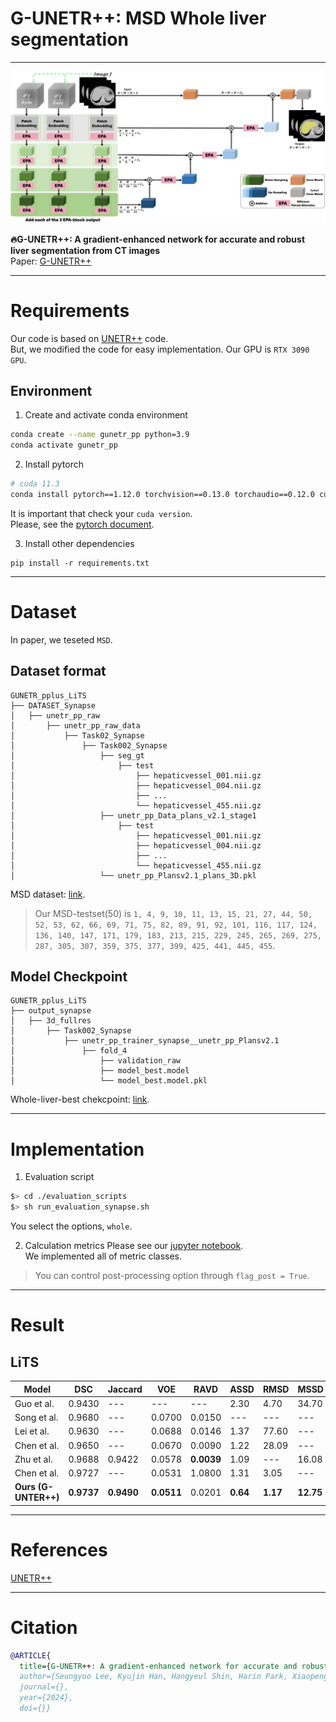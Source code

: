 # G-UNETR++: MSD Whole liver segmentation
---
![model](./images/model.png)  
  
**🔥G-UNETR++: A gradient-enhanced network for accurate and robust liver segmentation from CT images**   
Paper: [G-UNETR++](#)
  
---
# Requirements
Our code is based on [UNETR++](https://github.com/Amshaker/unetr_plus_plus) code.  
But, we modified the code for easy implementation.
Our GPU is `RTX 3090 GPU`.  
  
## Environment
1. Create and activate conda environment  
```bash
conda create --name gunetr_pp python=3.9
conda activate gunetr_pp
```
  
2. Install pytorch
```bash
# cuda 11.3
conda install pytorch==1.12.0 torchvision==0.13.0 torchaudio==0.12.0 cudatoolkit=11.3 -c pytorch
```
It is important that check your `cuda version`.  
Please, see the [pytorch document](https://pytorch.org/get-started/previous-versions/#v1120).  
  
3. Install other dependencies
```
pip install -r requirements.txt
```
  
---
# Dataset
In paper, we teseted `MSD`.  
  
## Dataset format
```
GUNETR_pplus_LiTS
├── DATASET_Synapse                  
│   ├── unetr_pp_raw
│       ├── unetr_pp_raw_data           
│           ├── Task02_Synapse           
│               ├── Task002_Synapse         
│                   ├── seg_gt
│                       ├── test
│                           ├── hepaticvessel_001.nii.gz
│                           ├── hepaticvessel_004.nii.gz
│                           ├── ...
│                           └── hepaticvessel_455.nii.gz
│                   ├── unetr_pp_Data_plans_v2.1_stage1
│                       ├── test
│                           ├── hepaticvessel_001.nii.gz
│                           ├── hepaticvessel_004.nii.gz
│                           ├── ...
│                           └── hepaticvessel_455.nii.gz
│                   └── unetr_pp_Plansv2.1_plans_3D.pkl
```
MSD dataset: [link](http://medicaldecathlon.com/).
> Our MSD-testset(50) is `1, 4, 9, 10, 11, 13, 15, 21, 27, 44, 50, 52, 53, 62, 66, 69, 71, 75, 82, 89, 91, 92, 101, 116, 117, 124, 136, 140, 147, 171, 179, 183, 213, 215, 229, 245, 265, 269, 275, 287, 305, 307, 359, 375, 377, 399, 425, 441, 445, 455`.  
  
## Model Checkpoint
```
GUNETR_pplus_LiTS
├── output_synapse                 
│   ├── 3d_fullres
│       ├── Task002_Synapse                   
│           ├── unetr_pp_trainer_synapse__unetr_pp_Plansv2.1        
│               ├── fold_4
│                   ├── validation_raw
│                   ├── model_best.model
│                   └── model_best.model.pkl
```
Whole-liver-best chekcpoint: [link](https://drive.google.com/file/d/1f2HWpnDQgyTZMYf810YKldAhw4hEWGKl/view?usp=sharing).  

---
# Implementation
1. Evaluation script
```bash
$> cd ./evaluation_scripts
$> sh run_evaluation_synapse.sh
```
You select the options, `whole`.  
  
2. Calculation metrics
Please see our [jupyter notebook](https://github.com/AI-Medical-Vision/GUNETR_pplus_LiTS/blob/main/LiTS_metric.ipynb).  
We implemented all of metric classes.  
> You can control post-processing option through `flag_post = True`.
  
---
# Result
## LiTS
| Model | DSC | Jaccard | VOE | RAVD | ASSD | RMSD | MSSD |  
| --- | --- | --- | --- | --- | --- | --- | --- |  
| Guo et al. | 0.9430 | --- | --- | --- | 2.30 | 4.70 | 34.70 | 
| Song et al. | 0.9680 | --- | 0.0700 | 0.0150 | --- | --- | --- | 
| Lei et al.  | 0.9630 | --- | 0.0688 | 0.0146 | 1.37 | 77.60 | --- | 
| Chen et al. | 0.9650 | --- | 0.0670 | 0.0090 | 1.22 | 28.09 | --- | 
| Zhu et al. | 0.9688 | 0.9422 | 0.0578 | **0.0039** | 1.09 | --- | 16.08 | 
| Chen et al. | 0.9727 | --- | 0.0531 | 1.0800 | 1.31 | 3.05 | --- | 
| **Ours (G-UNTER++)** | **0.9737** | **0.9490** | **0.0511** | 0.0201 | **0.64** | **1.17** | **12.75** | 
  
---
# References
[UNETR++](https://arxiv.org/abs/2212.04497)  
  
---
# Citation
```bibtex
@ARTICLE{
  title={G-UNETR++: A gradient-enhanced network for accurate and robust liver segmentation from CT images}, 
  author={Seungyoo Lee, Kyujin Han, Hangyeul Shin, Harin Park, Xiaopeng Yang, Jae Do Yang, Hee Chul Yu, Heecheon You},
  journal={}, 
  year={2024},
  doi={}}
```
